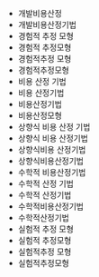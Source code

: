 ﻿- 개발비용산정
- 개발비용산정기법
- 경험적 추정 모형
- 경험적 추정모형
- 경험적추정 모형
- 경험적추정모형
- 비용 산정 기법
- 비용 산정기법
- 비용산정기법
- 비용산정모형
- 상향식 비용 산정 기법
- 상향식 비용 산정기법
- 상향식비용 산정기법
- 상향식비용산정기법
- 수학적 비용산정기법
- 수학적 산정 기법
- 수학적 산정기법
- 수학적비용산정기법
- 수학적산정기법
- 실험적 추정 모형
- 실험적 추정모형
- 실험적추정 모형
- 실험적추정모형
